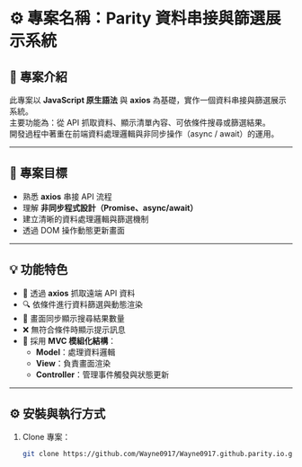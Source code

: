 # ⚙️ 專案名稱：Parity 資料串接與篩選展示系統

## 🧩 專案介紹
此專案以 **JavaScript 原生語法** 與 **axios** 為基礎，實作一個資料串接與篩選展示系統。  
主要功能為：從 API 抓取資料、顯示清單內容、可依條件搜尋或篩選結果。  
開發過程中著重在前端資料處理邏輯與非同步操作（async / await）的運用。

---

## 🎯 專案目標
- 熟悉 **axios** 串接 API 流程  
- 理解 **非同步程式設計（Promise、async/await）**  
- 建立清晰的資料處理邏輯與篩選機制  
- 透過 DOM 操作動態更新畫面  

---

## 💡 功能特色
- 🔄 透過 **axios** 抓取遠端 API 資料  
- 🔍 依條件進行資料篩選與動態渲染  
- 💬 畫面同步顯示搜尋結果數量  
- ❌ 無符合條件時顯示提示訊息  
- 🧱 採用 **MVC 模組化結構**：  
  - **Model**：處理資料邏輯  
  - **View**：負責畫面渲染  
  - **Controller**：管理事件觸發與狀態更新  

---

## ⚙️ 安裝與執行方式

1. Clone 專案：
   ```bash
   git clone https://github.com/Wayne0917/Wayne0917.github.parity.io.git
